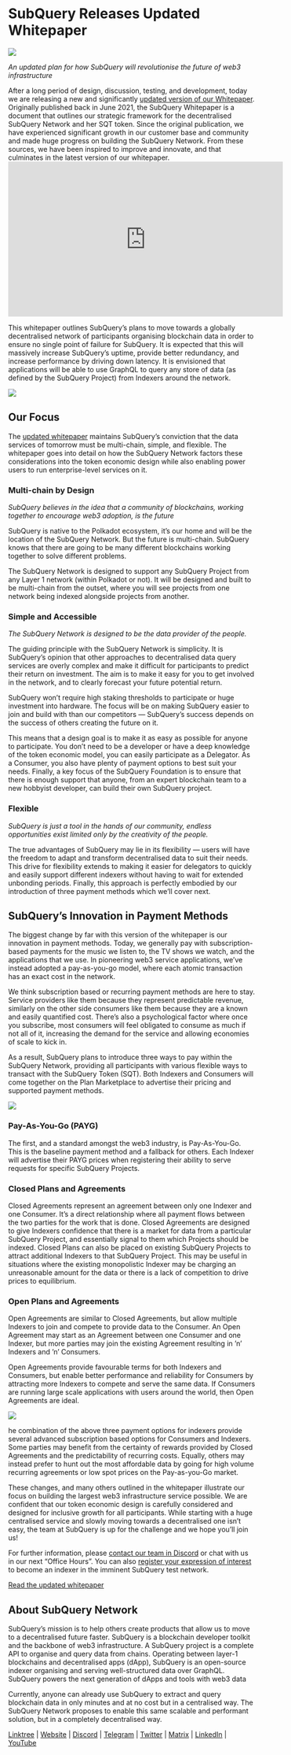 # SubQuery Releases Updated Whitepaper

![](https://miro.medium.com/max/700/0*guA8YHyJPhu0wmzf)

_An updated plan for how SubQuery will revolutionise the future of web3 infrastructure_

After a long period of design, discussion, testing, and development, today we are releasing a new and significantly [updated version of our Whitepaper](https://static.subquery.network/whitepaper.pdf). Originally published back in June 2021, the SubQuery Whitepaper is a document that outlines our strategic framework for the decentralised SubQuery Network and her SQT token. Since the original publication, we have experienced significant growth in our customer base and community and made huge progress on building the SubQuery Network. From these sources, we have been inspired to improve and innovate, and that culminates in the latest version of our whitepaper. <iframe width="560" height="315" src="https://www.youtube.com/embed/Ghxyw5bIHs8" title="YouTube video player" frameborder="0" allow="accelerometer; autoplay; clipboard-write; encrypted-media; gyroscope; picture-in-picture" allowfullscreen mark="crwd-mark"></iframe>

This whitepaper outlines SubQuery’s plans to move towards a globally decentralised network of participants organising blockchain data in order to ensure no single point of failure for SubQuery. It is expected that this will massively increase SubQuery’s uptime, provide better redundancy, and increase performance by driving down latency. It is envisioned that applications will be able to use GraphQL to query any store of data (as defined by the SubQuery Project) from Indexers around the network.

![](https://miro.medium.com/max/700/0*xtd6e7mn7JkfhpzG)

## Our Focus

The [updated whitepaper](https://static.subquery.network/whitepaper.pdf) maintains SubQuery’s conviction that the data services of tomorrow must be multi-chain, simple, and flexible. The whitepaper goes into detail on how the SubQuery Network factors these considerations into the token economic design while also enabling power users to run enterprise-level services on it.

### Multi-chain by Design

_SubQuery believes in the idea that a community of blockchains, working together to encourage web3 adoption, is the future_

SubQuery is native to the Polkadot ecosystem, it’s our home and will be the location of the SubQuery Network. But the future is multi-chain. SubQuery knows that there are going to be many different blockchains working together to solve different problems.

The SubQuery Network is designed to support any SubQuery Project from any Layer 1 network (within Polkadot or not). It will be designed and built to be multi-chain from the outset, where you will see projects from one network being indexed alongside projects from another.

### Simple and Accessible

_The SubQuery Network is designed to be the data provider of the people._

The guiding principle with the SubQuery Network is simplicity. It is SubQuery’s opinion that other approaches to decentralised data query services are overly complex and make it difficult for participants to predict their return on investment. The aim is to make it easy for you to get involved in the network, and to clearly forecast your future potential return.

SubQuery won’t require high staking thresholds to participate or huge investment into hardware. The focus will be on making SubQuery easier to join and build with than our competitors — SubQuery’s success depends on the success of others creating the future on it.

This means that a design goal is to make it as easy as possible for anyone to participate. You don’t need to be a developer or have a deep knowledge of the token economic model, you can easily participate as a Delegator. As a Consumer, you also have plenty of payment options to best suit your needs. Finally, a key focus of the SubQuery Foundation is to ensure that there is enough support that anyone, from an expert blockchain team to a new hobbyist developer, can build their own SubQuery project.

### Flexible

_SubQuery is just a tool in the hands of our community, endless opportunities exist limited only by the creativity of the people._

The true advantages of SubQuery may lie in its flexibility — users will have the freedom to adapt and transform decentralised data to suit their needs. This drive for flexibility extends to making it easier for delegators to quickly and easily support different indexers without having to wait for extended unbonding periods. Finally, this approach is perfectly embodied by our introduction of three payment methods which we’ll cover next.

## SubQuery’s Innovation in Payment Methods

The biggest change by far with this version of the whitepaper is our innovation in payment methods. Today, we generally pay with subscription-based payments for the music we listen to, the TV shows we watch, and the applications that we use. In pioneering web3 service applications, we’ve instead adopted a pay-as-you-go model, where each atomic transaction has an exact cost in the network.

We think subscription based or recurring payment methods are here to stay. Service providers like them because they represent predictable revenue, similarly on the other side consumers like them because they are a known and easily quantified cost. There’s also a psychological factor where once you subscribe, most consumers will feel obligated to consume as much if not all of it, increasing the demand for the service and allowing economies of scale to kick in.

As a result, SubQuery plans to introduce three ways to pay within the SubQuery Network, providing all participants with various flexible ways to transact with the SubQuery Token (SQT). Both Indexers and Consumers will come together on the Plan Marketplace to advertise their pricing and supported payment methods.

![](https://miro.medium.com/max/700/0*f0yVHlbWTE8DdjuB)

### Pay-As-You-Go (PAYG)

The first, and a standard amongst the web3 industry, is Pay-As-You-Go. This is the baseline payment method and a fallback for others. Each Indexer will advertise their PAYG prices when registering their ability to serve requests for specific SubQuery Projects.

### Closed Plans and Agreements

Closed Agreements represent an agreement between only one Indexer and one Consumer. It’s a direct relationship where all payment flows between the two parties for the work that is done. Closed Agreements are designed to give Indexers confidence that there is a market for data from a particular SubQuery Project, and essentially signal to them which Projects should be indexed. Closed Plans can also be placed on existing SubQuery Projects to attract additional Indexers to that SubQuery Project. This may be useful in situations where the existing monopolistic Indexer may be charging an unreasonable amount for the data or there is a lack of competition to drive prices to equilibrium.

### Open Plans and Agreements

Open Agreements are similar to Closed Agreements, but allow multiple Indexers to join and compete to provide data to the Consumer. An Open Agreement may start as an Agreement between one Consumer and one Indexer, but more parties may join the existing Agreement resulting in ’n’ Indexers and ’n’ Consumers.

Open Agreements provide favourable terms for both Indexers and Consumers, but enable better performance and reliability for Consumers by attracting more Indexers to compete and serve the same data. If Consumers are running large scale applications with users around the world, then Open Agreements are ideal.

![](https://miro.medium.com/max/1400/0*sc9-ee7VTl0XEhTS)

he combination of the above three payment options for indexers provide several advanced subscription based options for Consumers and Indexers. Some parties may benefit from the certainty of rewards provided by Closed Agreements and the predictability of recurring costs. Equally, others may instead prefer to hunt out the most affordable data by going for high volume recurring agreements or low spot prices on the Pay-as-you-Go market.

These changes, and many others outlined in the whitepaper illustrate our focus on building the largest web3 infrastructure service possible. We are confident that our token economic design is carefully considered and designed for inclusive growth for all participants. While starting with a huge centralised service and slowly moving towards a decentralised one isn’t easy, the team at SubQuery is up for the challenge and we hope you’ll join us!

For further information, please [contact our team in Discord](https://discord.com/invite/78zg8aBSMG) or chat with us in our next “Office Hours”. You can also [register your expression of interest](https://forms.gle/RyXyhb8T9Gxkwi7R9) to become an indexer in the imminent SubQuery test network.

[Read the updated whitepaper](https://static.subquery.network/whitepaper.pdf)

## About SubQuery Network

SubQuery’s mission is to help others create products that allow us to move to a decentralised future faster. SubQuery is a blockchain developer toolkit and the backbone of web3 infrastructure. A SubQuery project is a complete API to organise and query data from chains. Operating between layer-1 blockchains and decentralised apps (dApp), SubQuery is an open-source indexer organising and serving well-structured data over GraphQL. SubQuery powers the next generation of dApps and tools with web3 data

Currently, anyone can already use SubQuery to extract and query blockchain data in only minutes and at no cost but in a centralised way. The SubQuery Network proposes to enable this same scalable and performant solution, but in a completely decentralised way.

[Linktree](https://linktr.ee/subquerynetwork) | [Website](https://subquery.network/) | [Discord](https://discord.com/invite/78zg8aBSMG) | [Telegram](https://t.me/subquerynetwork) | [Twitter](https://twitter.com/subquerynetwork) | [Matrix](https://matrix.to/#/#subquery:matrix.org) | [LinkedIn](https://www.linkedin.com/company/subquery) | [YouTube](https://www.youtube.com/channel/UCi1a6NUUjegcLHDFLr7CqLw)
